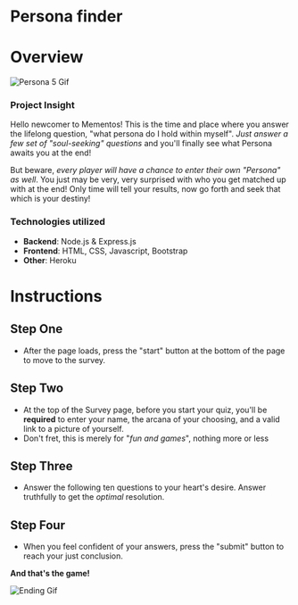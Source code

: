 # Persona finder

# Overview

![Persona 5 Gif](https://media.giphy.com/media/6utNCdD4x6ZUVxNMYp/source.gif)

### Project Insight

Hello newcomer to Mementos! This is the time and place where you answer the lifelong question, "what persona do I hold within myself". *Just answer a few set of "soul-seeking" questions* and you'll finally see what Persona awaits you at the end! 

But beware, *every player will have a chance to enter their own "Persona" as well*. You just may be very, very surprised with who you get matched up with at the end! Only time will tell your results, now go forth and seek that which is your destiny! 

### Technologies utilized

* **Backend**: Node.js & Express.js
* **Frontend**: HTML, CSS, Javascript, Bootstrap
* **Other**: Heroku

# Instructions

## Step One

* After the page loads, press the "start" button at the bottom of the page to move to the survey.

## Step Two

* At the top of the Survey page, before you start your quiz, you'll be **required** to enter your name, the arcana of your choosing, and a valid link to a picture of yourself.
* Don't fret, this is merely for "*fun and games*", nothing more or less

## Step Three

* Answer the following ten questions to your heart's desire. Answer truthfully to get the *optimal* resolution.

## Step Four

* When you feel confident of your answers, press the "submit" button to reach your just conclusion.


**And that's the game!**

![Ending Gif](https://media.giphy.com/media/z6TMaaNJKIAX6/source.gif)
